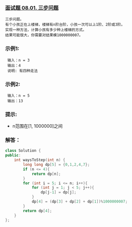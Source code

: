 ### [面试题 08.01. 三步问题](https://leetcode-cn.com/problems/three-steps-problem-lcci/)
```
三步问题。
有个小孩正在上楼梯，楼梯有n阶台阶，小孩一次可以上1阶、2阶或3阶。
实现一种方法，计算小孩有多少种上楼梯的方式。
结果可能很大，你需要对结果模1000000007。
```
### 示例1:
```
 输入：n = 3 
 输出：4
 说明: 有四种走法
```
### 示例2:
```
 输入：n = 5
 输出：13
```
### 提示:
- n范围在[1, 1000000]之间
### 解答：
```C++
class Solution {
public:
    int waysToStep(int n) {
        long long dp[5] = {0,1,2,4,7};
        if (n <= 4){
            return dp[n];
        }
        for (int i = 5; i <= n; i++){
            for (int j = 1; j < 5; j++){
                dp[j-1] = dp[j];
            }
            dp[4] = (dp[3] + dp[2] + dp[1])%1000000007;
        }
        return dp[4];
    }
};
```
